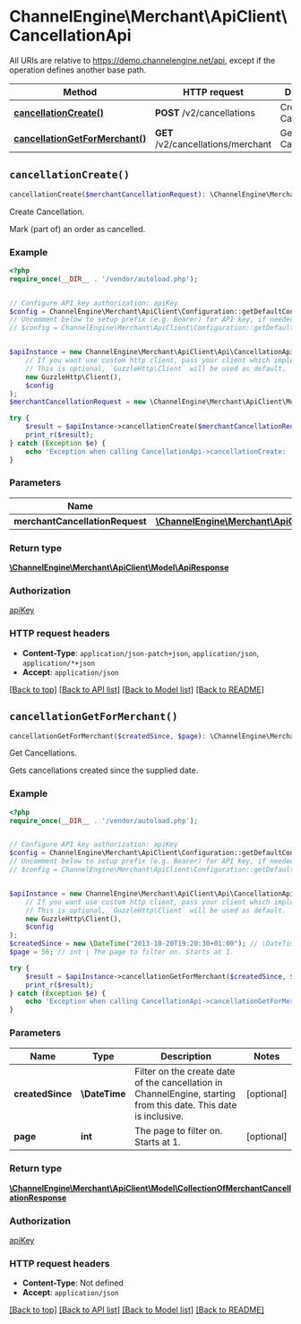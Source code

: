 # ChannelEngine\Merchant\ApiClient\CancellationApi

All URIs are relative to https://demo.channelengine.net/api, except if the operation defines another base path.

| Method | HTTP request | Description |
| ------------- | ------------- | ------------- |
| [**cancellationCreate()**](CancellationApi.md#cancellationCreate) | **POST** /v2/cancellations | Create Cancellation. |
| [**cancellationGetForMerchant()**](CancellationApi.md#cancellationGetForMerchant) | **GET** /v2/cancellations/merchant | Get Cancellations. |


## `cancellationCreate()`

```php
cancellationCreate($merchantCancellationRequest): \ChannelEngine\Merchant\ApiClient\Model\ApiResponse
```

Create Cancellation.

Mark (part of) an order as cancelled.

### Example

```php
<?php
require_once(__DIR__ . '/vendor/autoload.php');


// Configure API key authorization: apiKey
$config = ChannelEngine\Merchant\ApiClient\Configuration::getDefaultConfiguration()->setApiKey('apikey', 'YOUR_API_KEY');
// Uncomment below to setup prefix (e.g. Bearer) for API key, if needed
// $config = ChannelEngine\Merchant\ApiClient\Configuration::getDefaultConfiguration()->setApiKeyPrefix('apikey', 'Bearer');


$apiInstance = new ChannelEngine\Merchant\ApiClient\Api\CancellationApi(
    // If you want use custom http client, pass your client which implements `GuzzleHttp\ClientInterface`.
    // This is optional, `GuzzleHttp\Client` will be used as default.
    new GuzzleHttp\Client(),
    $config
);
$merchantCancellationRequest = new \ChannelEngine\Merchant\ApiClient\Model\MerchantCancellationRequest(); // \ChannelEngine\Merchant\ApiClient\Model\MerchantCancellationRequest

try {
    $result = $apiInstance->cancellationCreate($merchantCancellationRequest);
    print_r($result);
} catch (Exception $e) {
    echo 'Exception when calling CancellationApi->cancellationCreate: ', $e->getMessage(), PHP_EOL;
}
```

### Parameters

| Name | Type | Description  | Notes |
| ------------- | ------------- | ------------- | ------------- |
| **merchantCancellationRequest** | [**\ChannelEngine\Merchant\ApiClient\Model\MerchantCancellationRequest**](../Model/MerchantCancellationRequest.md)|  | [optional] |

### Return type

[**\ChannelEngine\Merchant\ApiClient\Model\ApiResponse**](../Model/ApiResponse.md)

### Authorization

[apiKey](../../README.md#apiKey)

### HTTP request headers

- **Content-Type**: `application/json-patch+json`, `application/json`, `application/*+json`
- **Accept**: `application/json`

[[Back to top]](#) [[Back to API list]](../../README.md#endpoints)
[[Back to Model list]](../../README.md#models)
[[Back to README]](../../README.md)

## `cancellationGetForMerchant()`

```php
cancellationGetForMerchant($createdSince, $page): \ChannelEngine\Merchant\ApiClient\Model\CollectionOfMerchantCancellationResponse
```

Get Cancellations.

Gets cancellations created since the supplied date.

### Example

```php
<?php
require_once(__DIR__ . '/vendor/autoload.php');


// Configure API key authorization: apiKey
$config = ChannelEngine\Merchant\ApiClient\Configuration::getDefaultConfiguration()->setApiKey('apikey', 'YOUR_API_KEY');
// Uncomment below to setup prefix (e.g. Bearer) for API key, if needed
// $config = ChannelEngine\Merchant\ApiClient\Configuration::getDefaultConfiguration()->setApiKeyPrefix('apikey', 'Bearer');


$apiInstance = new ChannelEngine\Merchant\ApiClient\Api\CancellationApi(
    // If you want use custom http client, pass your client which implements `GuzzleHttp\ClientInterface`.
    // This is optional, `GuzzleHttp\Client` will be used as default.
    new GuzzleHttp\Client(),
    $config
);
$createdSince = new \DateTime("2013-10-20T19:20:30+01:00"); // \DateTime | Filter on the create date of the cancellation in ChannelEngine, starting from this date. This date is inclusive.
$page = 56; // int | The page to filter on. Starts at 1.

try {
    $result = $apiInstance->cancellationGetForMerchant($createdSince, $page);
    print_r($result);
} catch (Exception $e) {
    echo 'Exception when calling CancellationApi->cancellationGetForMerchant: ', $e->getMessage(), PHP_EOL;
}
```

### Parameters

| Name | Type | Description  | Notes |
| ------------- | ------------- | ------------- | ------------- |
| **createdSince** | **\DateTime**| Filter on the create date of the cancellation in ChannelEngine, starting from this date. This date is inclusive. | [optional] |
| **page** | **int**| The page to filter on. Starts at 1. | [optional] |

### Return type

[**\ChannelEngine\Merchant\ApiClient\Model\CollectionOfMerchantCancellationResponse**](../Model/CollectionOfMerchantCancellationResponse.md)

### Authorization

[apiKey](../../README.md#apiKey)

### HTTP request headers

- **Content-Type**: Not defined
- **Accept**: `application/json`

[[Back to top]](#) [[Back to API list]](../../README.md#endpoints)
[[Back to Model list]](../../README.md#models)
[[Back to README]](../../README.md)
